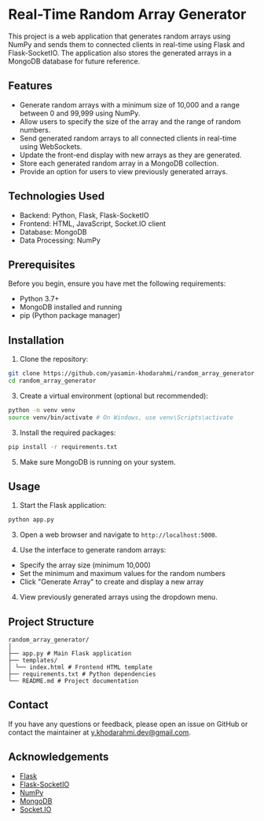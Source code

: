 # Real-Time Random Array Generator

This project is a web application that generates random arrays using NumPy and sends them to connected clients in real-time using Flask and Flask-SocketIO. The application also stores the generated arrays in a MongoDB database for future reference.

## Features

- Generate random arrays with a minimum size of 10,000 and a range between 0 and 99,999 using NumPy.
- Allow users to specify the size of the array and the range of random numbers.
- Send generated random arrays to all connected clients in real-time using WebSockets.
- Update the front-end display with new arrays as they are generated.
- Store each generated random array in a MongoDB collection.
- Provide an option for users to view previously generated arrays.

## Technologies Used

- Backend: Python, Flask, Flask-SocketIO
- Frontend: HTML, JavaScript, Socket.IO client
- Database: MongoDB
- Data Processing: NumPy

## Prerequisites

Before you begin, ensure you have met the following requirements:

- Python 3.7+
- MongoDB installed and running
- pip (Python package manager)

## Installation

1. Clone the repository:
```bash
git clone https://github.com/yasamin-khodarahmi/random_array_generator.git
cd random_array_generator
```
3. Create a virtual environment (optional but recommended):
```bash
python -m venv venv
source venv/bin/activate # On Windows, use venv\Scripts\activate
```

3. Install the required packages:
```bash
pip install -r requirements.txt
```
5. Make sure MongoDB is running on your system.

## Usage

1. Start the Flask application:
```bash
python app.py
```
3. Open a web browser and navigate to `http://localhost:5000`.

4. Use the interface to generate random arrays:
- Specify the array size (minimum 10,000)
- Set the minimum and maximum values for the random numbers
- Click "Generate Array" to create and display a new array

4. View previously generated arrays using the dropdown menu.

## Project Structure
```
random_array_generator/
│
├── app.py # Main Flask application
├── templates/
│ └── index.html # Frontend HTML template
├── requirements.txt # Python dependencies
└── README.md # Project documentation
```

## Contact

If you have any questions or feedback, please open an issue on GitHub or contact the maintainer at y.khodarahmi.dev@gmail.com.

## Acknowledgements

- [Flask](https://flask.palletsprojects.com/)
- [Flask-SocketIO](https://flask-socketio.readthedocs.io/)
- [NumPy](https://numpy.org/)
- [MongoDB](https://www.mongodb.com/)
- [Socket.IO](https://socket.io/)
